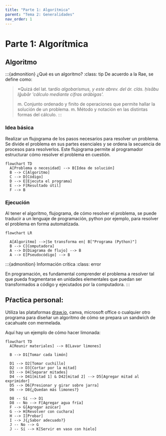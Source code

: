 ```yaml
---
title: "Parte 1: Algorítmica"
parent: "Tema 2: Generalidades"
nav_order: 1
---
```


# Parte 1: Algorítmica

## Algoritmo

:::{admonition} ¿Qué es un algoritmo? 
:class: tip
De acuerdo a la Rae, se define como:
> *Quizá del lat. tardío *algobarismus, y este abrev. del ár. clás. ḥisābu lḡubār 'cálculo mediante cifras arábigas'.*
> 
> m. Conjunto ordenado y finito de operaciones que permite hallar la solución de un problema.
> m. Método y notación en las distintas formas del cálculo.
:::

### Idea básica

Realizar un flujograma de los pasos necesarios para resolver un problema.
Se divide el problema en sus partes esenciales y se ordena la secuencia de procesos para resolverlos.
Este flujograma permite al programador estructurar cómo resolver el problema en cuestión.

```{mermaid}
flowchart TD
  A[Problema o necesidad] --> B[Idea de solución]
  B --> C[Algoritmo]
  C --> D[Código]
  D --> E[Ejecuta el programa]
  E --> F[Resultado útil]
  F --> B
```

### Ejecución

Al tener el algoritmo, flujograma, de cómo resolver el problema, se puede traducir a un lenguaje de programación, python por ejemplo, para resolver el problema en forma automatizada.

```{mermaid}
flowchart LR

  A[Algoritmo] -->|Se transforma en| B["Programa (Python)"]
  B --> C[Computadora]
  A --> D[Diagrama de flujo] --> B
  A --> E[Pseudocódigo] --> B
```

:::{admonition} Información crítica
:class: error
 
En programación, es fundamental comprender el problema a resolver tal que pueda fragmentarse en unidades elementales que puedan ser transformados a código y ejecutados por la computadora.
:::


## Pŕactica personal:

Utiliza las plataformas [draw.io](https://draw.io), canva, microsoft office o cualquier otro programa para diseñar un algoritmo de cómo se prepara un sandwich de cacahuate con mermelada. 

Aquí hay un ejemplo de cómo hacer limonada:

```{mermaid}
flowchart TD
  A[Reunir materiales] --> B[Lavar limones]

  B --> D1[Tomar cada limón]

  D1 --> D2[Tomar cuchillo]
  D2 --> D3[Cortar por la mitad]
  D3 --> D4[Separar mitades]
  D4 --> D41[mitad 1] & D42[mitad 2] --> D5[Agregar mitad al exprimidor]
  D5 --> D6[Presionar y girar sobre jarra]
  D6 --> D8{¿Quedan más limones?}

  D8 -- Sí --> D1
  D8 -- No --> F[Agregar agua fría]
  F --> G[Agregar azúcar]
  G --> H[Revolver con cuchara]
  H --> I[Probar]
  I --> J{¿Sabor adecuado?}
  J -- No --> G
  J -- Sí --> K[Servir en vaso con hielo]

```

